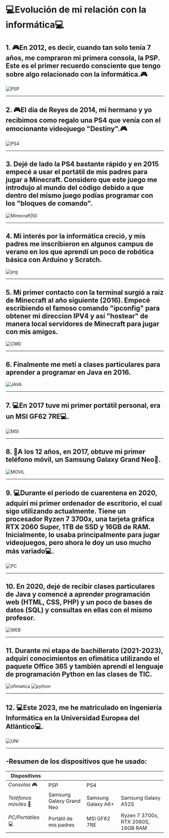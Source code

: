 # :computer:Evolución de mi relación con la informática:computer:

## 1. :video_game:En 2012, es decir, cuando tan solo tenía 7 años, me compraron mi primera consola, la PSP. Este es el primer recuerdo consciente que tengo sobre algo relacionado con la informática.:video_game:
![PSP](https://upload.wikimedia.org/wikipedia/commons/thumb/5/5d/Sony-PSP-1000-Body.png/1200px-Sony-PSP-1000-Body.png)

---

## 2. :video_game:El día de Reyes de 2014, mi hermano y yo recibimos como regalo una PS4 que venía con el emocionante videojuego "Destiny".:video_game:
![PS4](https://sm.ign.com/ign_nl/screenshot/default/ps4-destiny-bundle-black_y6yh.png)

---

## 3. Dejé de lado la PS4 bastante rápido y en 2015 empecé a usar el portátil de mis padres para jugar a Minecraft. Considero que este juego me introdujo al mundo del código debido a que dentro del mismo juego podías programar con los "bloques de comando".
![Minecraft|50](https://www.wikihow.com/images/thumb/1/12/Use-Command-Blocks-in-Minecraft-Step-10.jpg/v4-460px-Use-Command-Blocks-in-Minecraft-Step-10.jpg)

---

## 4. Mi interés por la informática creció, y mis padres me inscribieron en algunos campus de verano en los que aprendí un poco de robótica básica con Arduino y Scratch.
![prg](https://www.educaciontrespuntocero.com/wp-content/uploads/2017/06/scratchx-arduino-978x652.jpg)

---

## 5. Mi primer contacto con la terminal surgió a raiz de Minecraft al año siguiente (2016). Empecé escribiendo el famoso comando "ipconfig" para obtener mi direccion IPV4 y así "hostear" de manera local servidores de Minecraft para jugar con mis amigos. 
![CMD](https://sim.dlink.ca/images/faqs/How_do_I_find_my_IP_address_in_%20Windows_Vista_or_%20Windows_7//ipaddress.jpg)

---

## 6. Finalmente me metí a clases particulares para aprender a programar en Java en 2016.
![JAVA](https://www.tutorialesprogramacionya.com/javaya/imagentema/foto019.jpg)

---

## 7. :computer:En 2017 tuve mi primer portátil personal, era un MSI GF62 7RE:computer:.
![MSI](https://www.notebookcheck.org/uploads/tx_nbc2/2001688273_02.png)

---

## 8. :iphone:A los 12 años, en 2017, obtuve mi primer teléfono móvil, un Samsung Galaxy Grand Neo:iphone:.
![MOVIL](https://cdn.computerhoy.com/sites/navi.axelspringer.es/public/media/image/legacy_bdt/GalaxyGrandNeo.png)

---

## 9. :computer:Durante el período de cuarentena en 2020, adquirí mi primer ordenador de escritorio, el cual sigo utilizando actualmente. Tiene un procesador Ryzen 7 3700x, una tarjeta gráfica RTX 2060 Super, 1TB de SSD y 16GB de RAM. Inicialmente, lo usaba principalmente para jugar videojuegos, pero ahora le doy un uso mucho más variado:computer:.
![PC](https://api.nox-xtreme.com/thumbnails/product_gallery_image/uploads/product/gallery/images/l4qbdk722a-DSC00872.png)

---

## 10. En 2020, dejé de recibir clases particulares de Java y comencé a aprender programación web (HTML, CSS, PHP) y un poco de bases de datos (SQL) y consultas en ellas con el mismo profesor.
![WEB](https://1.bp.blogspot.com/-7in4CeMgMpg/VHIPCGR-yxI/AAAAAAAAAwQ/hDjTD7D2upY/s1600/Captura.PNG)

---

## 11. Durante mi etapa de bachillerato (2021-2023), adquirí conocimientos en ofimática utilizando el paquete Office 365 y también aprendí el lenguaje de programación Python en las clases de TIC.
![ofimatica](https://larepublica.cronosmedia.glr.pe/original/2022/05/23/628ba570152e0076952ac79a.jpg)
![python](https://www.freecodecamp.org/espanol/news/content/images/2023/04/chris-ried-ieic5Tq8YMk-unsplash.jpg)

---

## 12. :computer:Este 2023, me he matriculado en Ingeniería Informática en la Universidad Europea del Atlántico:computer:.
![UNI](https://business-asset.com/spa/wiki-blog/uploads/images/00/02/89/2021/08/26/0u7eae5d5a-531c5a32-48ffb7fc.jpg)

---

## -Resumen de los dispositivos que he usado:
| **Dispositivos**    |                          |                    |                                    |
|---------------------|--------------------------|--------------------|------------------------------------|
| _Consolas_ :video_game:         | PSP                      | PS4                |                                    |
| _Teléfonos móviles_ :iphone: | Samsung Galaxy Grand Neo | Samsung Galaxy A6+ | Samsung Galaxy A52S                |
| _PC/Portátiles_ :computer:    | Portátil de mis padres   | MSI GF62 7RE       | Ryzen 7 3700x, RTX 2060S, 16GB RAM |
